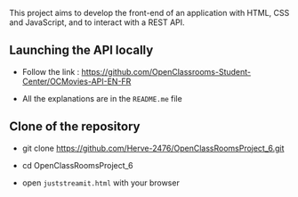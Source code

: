 This project aims to develop the front-end of an application with HTML, CSS and JavaScript, and to interact with a REST API.

## Launching the API locally

* Follow the link : https://github.com/OpenClassrooms-Student-Center/OCMovies-API-EN-FR

* All the explanations are in the ``README.me`` file

## Clone of the repository

* git clone https://github.com/Herve-2476/OpenClassRoomsProject_6.git

* cd OpenClassRoomsProject_6

* open ``juststreamit.html`` with your browser




